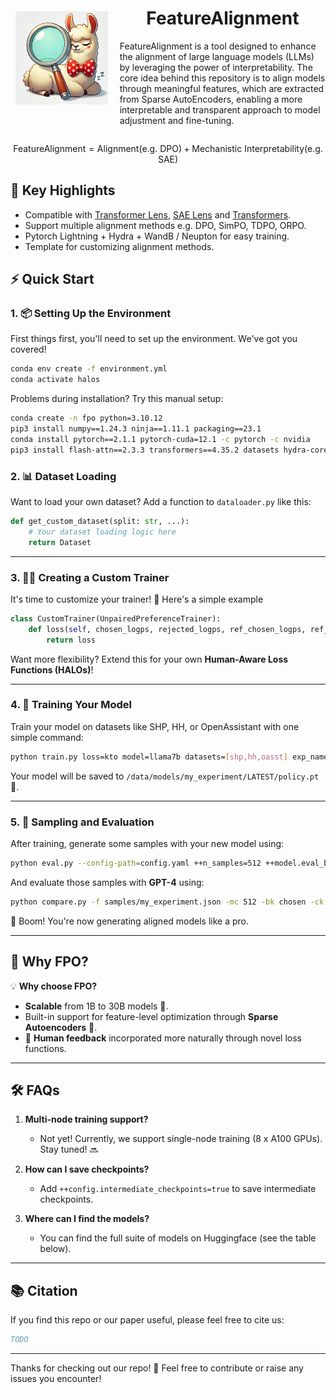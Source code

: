 <div style="display: flex; align-items: center;">
  <!-- Left column: Image -->
  <div style="flex: 1; margin-right: 10px; text-align: center;">
    <img src="assets/89F5EE60-13D9-416B-B395-8774B4350509.webp" alt="Llama Image" style="max-width: 90%; height: auto; border: none;">
  </div>

  <!-- Right column: Content -->
  <div style="flex: 2; text-align: left; padding:2 ">
    <div align="center">
      <h1 style="margin: 100; padding: 30;">FeatureAlignment</h1>
    </div>
    <p>
      FeatureAlignment is a tool designed to enhance the alignment of large language models (LLMs) by leveraging the power of interpretability. The core idea behind this repository is to align models through meaningful features, which are extracted from Sparse AutoEncoders, enabling a more interpretable and transparent approach to model adjustment and fine-tuning.
    </p>
  </div>
</div>

$$
\text{FeatureAlignment} = \text{Alignment} (\text{e.g. DPO}) + \text{Mechanistic Interpretability} (\text{e.g. SAE})
$$

## 🎯 Key Highlights
- Compatible with [Transformer Lens](https://github.com/TransformerLensOrg/TransformerLens), [SAE Lens](https://github.com/jbloomAus/SAELens) and [Transformers](https://github.com/huggingface/transformers).
- Support multiple alignment methods e.g. DPO, SimPO, TDPO, ORPO.
- Pytorch Lightning + Hydra + WandB / Neupton for easy training.
- Template for customizing alignment methods.



## ⚡ Quick Start

### 1. 📦 Setting Up the Environment

First things first, you'll need to set up the environment. We've got you covered!

```bash
conda env create -f environment.yml
conda activate halos
```

Problems during installation? Try this manual setup:

```bash
conda create -n fpo python=3.10.12
pip3 install numpy==1.24.3 ninja==1.11.1 packaging==23.1 
conda install pytorch==2.1.1 pytorch-cuda=12.1 -c pytorch -c nvidia
pip3 install flash-attn==2.3.3 transformers==4.35.2 datasets hydra-core==1.3.2 wandb==0.15.3 openai==1.6.1 accelerate==0.21.0 tensor-parallel==1.2.4
```

### 2. 📊 Dataset Loading

Want to load your own dataset? Add a function to `dataloader.py` like this:

```python
def get_custom_dataset(split: str, ...):
    # Your dataset loading logic here
    return Dataset
```

---

### 3. 🧑‍💻 Creating a Custom Trainer

It's time to customize your trainer! 🎯 Here's a simple example

```python
class CustomTrainer(UnpairedPreferenceTrainer):
    def loss(self, chosen_logps, rejected_logps, ref_chosen_logps, ref_rejected_logps):
        return loss
```

Want more flexibility? Extend this for your own **Human-Aware Loss Functions (HALOs)**!

---

### 4. 🚀 Training Your Model

Train your model on datasets like SHP, HH, or OpenAssistant with one simple command:

```bash
python train.py loss=kto model=llama7b datasets=[shp,hh,oasst] exp_name=my_experiment mode=train ++cache_dir=/data/models
```

Your model will be saved to `/data/models/my_experiment/LATEST/policy.pt` 🎯.

---

### 5. 🧪 Sampling and Evaluation

After training, generate some samples with your new model using:

```bash
python eval.py --config-path=config.yaml ++n_samples=512 ++model.eval_batch_size=32 ++samples_dir=samples/
```

And evaluate those samples with **GPT-4** using:

```bash
python compare.py -f samples/my_experiment.json -mc 512 -bk chosen -ck policy -r results.jsonl
```

🎉 Boom! You're now generating aligned models like a pro.

---

## 🎉 Why FPO?

💡 **Why choose FPO?**
- **Scalable** from 1B to 30B models 💪.
- Built-in support for feature-level optimization through **Sparse Autoencoders** 🤖.
- 🧠 **Human feedback** incorporated more naturally through novel loss functions.

---

## 🛠️ FAQs

1. **Multi-node training support?**
   - Not yet! Currently, we support single-node training (8 x A100 GPUs). Stay tuned! 🔜

2. **How can I save checkpoints?**
   - Add `++config.intermediate_checkpoints=true` to save intermediate checkpoints.

3. **Where can I find the models?**
   - You can find the full suite of models on Huggingface (see the table below).

---

## 📚 Citation

If you find this repo or our paper useful, please feel free to cite us:

```bibtex
TODO
```

---

Thanks for checking out our repo! 🙌 Feel free to contribute or raise any issues you encounter!
